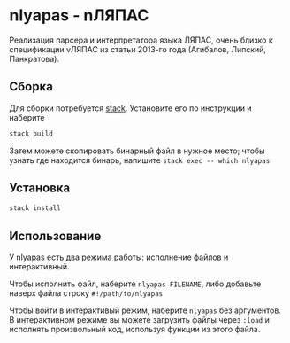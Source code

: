 # nlyapas - nЛЯПАС

Реализация парсера и интерпретатора языка ЛЯПАС, очень близко к спецификации
vЛЯПАС из статьи 2013-го года (Агибалов, Липский, Панкратова).

## Сборка

Для сборки потребуется [stack](https://docs.haskellstack.org/en/stable/README/#how-to-install).
Установите его по инструкции и наберите
```sh
stack build
```
Затем можете скопировать бинарный файл в нужное место; чтобы узнать где
находится бинарь, напишите `stack exec -- which nlyapas`

## Установка

```sh
stack install
```

## Использование

У nlyapas есть два режима работы: исполнение файлов и интерактивный.

Чтобы исполнить файл, наберите `nlyapas FILENAME`, либо добавьте наверх файла
строку `#!/path/to/nlyapas`

Чтобы войти в интерактивый режим, наберите `nlyapas` без аргументов.
В интерактивном режиме вы можете загрузить файлы через `:load` и исполнять
произвольный код, используя функции из этого файла.
